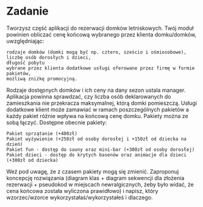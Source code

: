 # Zadanie


Tworzysz część aplikacji do rezerwacji domków letniskowych. Twój moduł powinien 
obliczać cenę końcową wybranego przez klienta domku/domków, uwzględniając:

    rodzaje domków (domki mogą być np. cztero, sześcio i ośmiosobowe),
    liczbę osób dorosłych i dzieci,
    długość pobytu
    wybrane przez klienta dodatkowe usługi oferowane przez firmę w formie pakietów,
    możliwą zniżkę promocyjną.

Rodzaje dostępnych domków i ich ceny na dany sezon ustala manager. 
Aplikacja powinna sprawdzać, czy liczba osób deklarowanych do zamieszkania 
nie przekracza maksymalnej, którą domki pomieszczą. 
Usługi dodatkowe klient może zamawiać w ramach poszczególnych pakietów 
a każdy pakiet różnie wpływa na końcową cenę domku. 
Pakiety można ze sobą łączyć. Dostępne obecnie pakiety:

    Pakiet sprzątanie (+400zł)
    Pakiet wyżywienie (+250zł od osoby dorosłej i +150zł od dziecka na dzień)
    Pakiet fun - dostęp do sauny oraz mini-bar (+300zł od osoby dorosłej)
    Pakiet dzieci - dostęp do krytych basenów oraz animacje dla dzieci (+300zł od dziecka)

Weź pod uwagę, że z czasem pakiety mogą się zmienić. 
Zaproponuj koncepcję rozwiązania (diagram klas + diagram sekwencji 
dla złożenia rezerwacji + pseudokod w miejscach newralgicznych, 
żeby było widać, że cena końcowa została wyliczona prawidłowo) i napisz,
który wzorzec/wzorce wykorzystałaś/wykorzystałeś i dlaczego.
